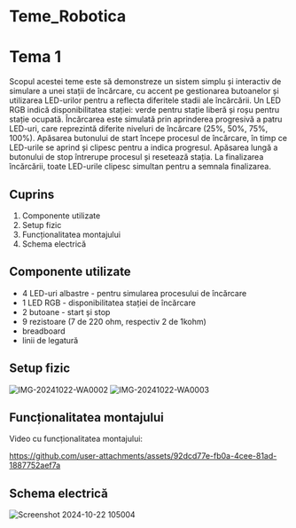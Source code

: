 # Teme_Robotica
# Tema 1
  Scopul acestei teme este să demonstreze un sistem simplu și interactiv de simulare a unei stații de încărcare, cu accent pe gestionarea butoanelor și utilizarea LED-urilor pentru a reflecta diferitele stadii ale încărcării.
  Un LED RGB indică disponibilitatea stației: verde pentru stație liberă și roșu pentru stație ocupată. Încărcarea este simulată prin aprinderea progresivă a patru LED-uri, care reprezintă diferite niveluri de încărcare (25%, 50%, 75%, 100%).
  Apăsarea butonului de start începe procesul de încărcare, în timp ce LED-urile se aprind și clipesc pentru a indica progresul. Apăsarea lungă a butonului de stop întrerupe procesul și resetează stația. La finalizarea încărcării, toate LED-urile clipesc simultan pentru a semnala finalizarea.
## Cuprins
1. Componente utilizate
2. Setup fizic
3. Funcționalitatea montajului
4. Schema electrică
## Componente utilizate
* 4 LED-uri albastre - pentru simularea procesului de încărcare
* 1 LED RGB - disponibilitatea stației de încărcare
* 2 butoane - start și stop
* 9 rezistoare (7 de 220 ohm, respectiv 2 de 1kohm)
* breadboard
* linii de legatură
## Setup fizic
![IMG-20241022-WA0002](https://github.com/user-attachments/assets/03c6e95c-e51d-4d86-b955-ba1a8b14b370)
![IMG-20241022-WA0003](https://github.com/user-attachments/assets/69b33603-3bdb-4f2d-bf8e-4e1959a7934f)

## Funcționalitatea montajului
Video cu funcționalitatea montajului:


https://github.com/user-attachments/assets/92dcd77e-fb0a-4cee-81ad-1887752aef7a


## Schema electrică
![Screenshot 2024-10-22 105004](https://github.com/user-attachments/assets/e12bfd78-c0d4-4424-bd41-a04b780f3b7b)


